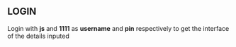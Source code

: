 ## LOGIN

Login with **js** and **1111** as **username** and **pin** respectively to get the interface of the details inputed
